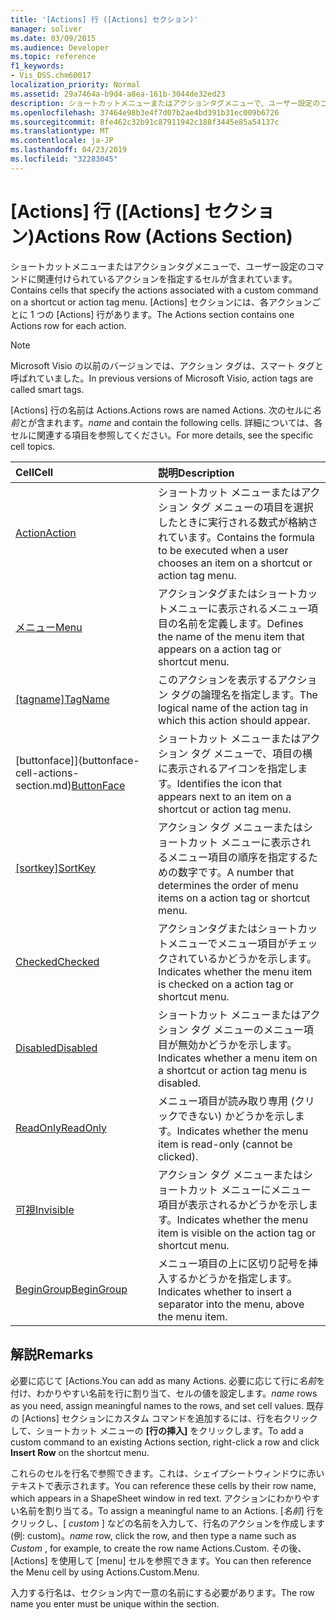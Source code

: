 ```yaml
---
title: '[Actions] 行 ([Actions] セクション)'
manager: soliver
ms.date: 03/09/2015
ms.audience: Developer
ms.topic: reference
f1_keywords:
- Vis_DSS.chm60017
localization_priority: Normal
ms.assetid: 29a7464a-b9d4-a8ea-161b-3044de32ed23
description: ショートカットメニューまたはアクションタグメニューで、ユーザー設定のコマンドに関連付けられているアクションを指定するセルが含まれています。 [Actions] セクションには、各アクションごとに 1 つの [Actions] 行があります。
ms.openlocfilehash: 37464e98b3e4f7d07b2ae4bd391b31ec009b6726
ms.sourcegitcommit: 8fe462c32b91c87911942c188f3445e85a54137c
ms.translationtype: MT
ms.contentlocale: ja-JP
ms.lasthandoff: 04/23/2019
ms.locfileid: "32283045"
---
```

# <a name="actions-row-actions-section"></a><span data-ttu-id="04dd9-104">[Actions] 行 ([Actions] セクション)</span><span class="sxs-lookup"><span data-stu-id="04dd9-104">Actions Row (Actions Section)</span></span>

<span data-ttu-id="04dd9-105">ショートカットメニューまたはアクションタグメニューで、ユーザー設定のコマンドに関連付けられているアクションを指定するセルが含まれています。</span><span class="sxs-lookup"><span data-stu-id="04dd9-105">Contains cells that specify the actions associated with a custom command on a shortcut or action tag menu.</span></span> <span data-ttu-id="04dd9-106">[Actions] セクションには、各アクションごとに 1 つの [Actions] 行があります。</span><span class="sxs-lookup"><span data-stu-id="04dd9-106">The Actions section contains one Actions row for each action.</span></span>
  
> [!NOTE]
> <span data-ttu-id="04dd9-107">Microsoft Visio の以前のバージョンでは、アクション タグは、スマート タグと呼ばれていました。</span><span class="sxs-lookup"><span data-stu-id="04dd9-107">In previous versions of Microsoft Visio, action tags are called smart tags.</span></span> 
  
<span data-ttu-id="04dd9-108">[Actions] 行の名前は Actions.</span><span class="sxs-lookup"><span data-stu-id="04dd9-108">Actions rows are named Actions.</span></span> <span data-ttu-id="04dd9-109">次のセルに*名前*とが含まれます。</span><span class="sxs-lookup"><span data-stu-id="04dd9-109">*name*  and contain the following cells.</span></span> <span data-ttu-id="04dd9-110">詳細については、各セルに関連する項目を参照してください。</span><span class="sxs-lookup"><span data-stu-id="04dd9-110">For more details, see the specific cell topics.</span></span> 
  
|<span data-ttu-id="04dd9-111">**Cell**</span><span class="sxs-lookup"><span data-stu-id="04dd9-111">**Cell**</span></span>|<span data-ttu-id="04dd9-112">**説明**</span><span class="sxs-lookup"><span data-stu-id="04dd9-112">**Description**</span></span>|
|:-----|:-----|
|[<span data-ttu-id="04dd9-113">Action</span><span class="sxs-lookup"><span data-stu-id="04dd9-113">Action</span></span>](action-cell-actions-section.md) <br/> |<span data-ttu-id="04dd9-114">ショートカット メニューまたはアクション タグ メニューの項目を選択したときに実行される数式が格納されています。</span><span class="sxs-lookup"><span data-stu-id="04dd9-114">Contains the formula to be executed when a user chooses an item on a shortcut or action tag menu.</span></span>  <br/> |
|[<span data-ttu-id="04dd9-115">メニュー</span><span class="sxs-lookup"><span data-stu-id="04dd9-115">Menu</span></span>](menu-cell-actions-section.md) <br/> |<span data-ttu-id="04dd9-116">アクションタグまたはショートカットメニューに表示されるメニュー項目の名前を定義します。</span><span class="sxs-lookup"><span data-stu-id="04dd9-116">Defines the name of the menu item that appears on a action tag or shortcut menu.</span></span>  <br/> |
|<span data-ttu-id="04dd9-117">[[tagname]](tagname-cell-actions-section.md)</span><span class="sxs-lookup"><span data-stu-id="04dd9-117">[TagName](tagname-cell-actions-section.md)</span></span> <br/> |<span data-ttu-id="04dd9-118">このアクションを表示するアクション タグの論理名を指定します。</span><span class="sxs-lookup"><span data-stu-id="04dd9-118">The logical name of the action tag in which this action should appear.</span></span>  <br/> |
|<span data-ttu-id="04dd9-119">[buttonface]](buttonface-cell-actions-section.md)</span><span class="sxs-lookup"><span data-stu-id="04dd9-119">[ButtonFace](buttonface-cell-actions-section.md)</span></span> <br/> |<span data-ttu-id="04dd9-120">ショートカット メニューまたはアクション タグ メニューで、項目の横に表示されるアイコンを指定します。</span><span class="sxs-lookup"><span data-stu-id="04dd9-120">Identifies the icon that appears next to an item on a shortcut or action tag menu.</span></span>  <br/> |
|<span data-ttu-id="04dd9-121">[[sortkey]](sortkey-cell-actions-section.md)</span><span class="sxs-lookup"><span data-stu-id="04dd9-121">[SortKey](sortkey-cell-actions-section.md)</span></span> <br/> |<span data-ttu-id="04dd9-122">アクション タグ メニューまたはショートカット メニューに表示されるメニュー項目の順序を指定するための数字です。</span><span class="sxs-lookup"><span data-stu-id="04dd9-122">A number that determines the order of menu items on a action tag or shortcut menu.</span></span>  <br/> |
|[<span data-ttu-id="04dd9-123">Checked</span><span class="sxs-lookup"><span data-stu-id="04dd9-123">Checked</span></span>](checked-cell-actions-section.md) <br/> |<span data-ttu-id="04dd9-124">アクションタグまたはショートカットメニューでメニュー項目がチェックされているかどうかを示します。</span><span class="sxs-lookup"><span data-stu-id="04dd9-124">Indicates whether the menu item is checked on a action tag or shortcut menu.</span></span>  <br/> |
|[<span data-ttu-id="04dd9-125">Disabled</span><span class="sxs-lookup"><span data-stu-id="04dd9-125">Disabled</span></span>](disabled-cell-actions-section.md) <br/> |<span data-ttu-id="04dd9-126">ショートカット メニューまたはアクション タグ メニューのメニュー項目が無効かどうかを示します。</span><span class="sxs-lookup"><span data-stu-id="04dd9-126">Indicates whether a menu item on a shortcut or action tag menu is disabled.</span></span>  <br/> |
|[<span data-ttu-id="04dd9-127">ReadOnly</span><span class="sxs-lookup"><span data-stu-id="04dd9-127">ReadOnly</span></span>](readonly-cell-actions-section.md) <br/> |<span data-ttu-id="04dd9-128">メニュー項目が読み取り専用 (クリックできない) かどうかを示します。</span><span class="sxs-lookup"><span data-stu-id="04dd9-128">Indicates whether the menu item is read-only (cannot be clicked).</span></span>  <br/> |
|[<span data-ttu-id="04dd9-129">可視</span><span class="sxs-lookup"><span data-stu-id="04dd9-129">Invisible</span></span>](invisible-cell-actions-section.md) <br/> |<span data-ttu-id="04dd9-130">アクション タグ メニューまたはショートカット メニューにメニュー項目が表示されるかどうかを示します。</span><span class="sxs-lookup"><span data-stu-id="04dd9-130">Indicates whether the menu item is visible on the action tag or shortcut menu.</span></span>  <br/> |
|[<span data-ttu-id="04dd9-131">BeginGroup</span><span class="sxs-lookup"><span data-stu-id="04dd9-131">BeginGroup</span></span>](begingroup-cell-actions-section.md) <br/> |<span data-ttu-id="04dd9-132">メニュー項目の上に区切り記号を挿入するかどうかを指定します。</span><span class="sxs-lookup"><span data-stu-id="04dd9-132">Indicates whether to insert a separator into the menu, above the menu item.</span></span>  <br/> |
   
## <a name="remarks"></a><span data-ttu-id="04dd9-133">解説</span><span class="sxs-lookup"><span data-stu-id="04dd9-133">Remarks</span></span>

 <span data-ttu-id="04dd9-134">必要に応じて [Actions.</span><span class="sxs-lookup"><span data-stu-id="04dd9-134">You can add as many Actions.</span></span>  <span data-ttu-id="04dd9-135">必要に応じて行に*名前*を付け、わかりやすい名前を行に割り当て、セルの値を設定します。</span><span class="sxs-lookup"><span data-stu-id="04dd9-135">*name*  rows as you need, assign meaningful names to the rows, and set cell values.</span></span> <span data-ttu-id="04dd9-136">既存の [Actions] セクションにカスタム コマンドを追加するには、行を右クリックして、ショートカット メニューの **[行の挿入]** をクリックします。</span><span class="sxs-lookup"><span data-stu-id="04dd9-136">To add a custom command to an existing Actions section, right-click a row and click **Insert Row** on the shortcut menu.</span></span> 
  
<span data-ttu-id="04dd9-137">これらのセルを行名で参照できます。これは、シェイプシートウィンドウに赤いテキストで表示されます。</span><span class="sxs-lookup"><span data-stu-id="04dd9-137">You can reference these cells by their row name, which appears in a ShapeSheet window in red text.</span></span> <span data-ttu-id="04dd9-138">アクションにわかりやすい名前を割り当てる。</span><span class="sxs-lookup"><span data-stu-id="04dd9-138">To assign a meaningful name to an Actions.</span></span> <span data-ttu-id="04dd9-139">[*名前*] 行をクリックし、[ *custom* ] などの名前を入力して、行名のアクションを作成します (例: custom)。</span><span class="sxs-lookup"><span data-stu-id="04dd9-139">*name*  row, click the row, and then type a name such as  *Custom*  , for example, to create the row name Actions.Custom.</span></span> <span data-ttu-id="04dd9-140">その後、[Actions] を使用して [menu] セルを参照できます。</span><span class="sxs-lookup"><span data-stu-id="04dd9-140">You can then reference the Menu cell by using Actions.Custom.Menu.</span></span> 
  
<span data-ttu-id="04dd9-141">入力する行名は、セクション内で一意の名前にする必要があります。</span><span class="sxs-lookup"><span data-stu-id="04dd9-141">The row name you enter must be unique within the section.</span></span>
  

